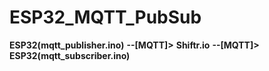 # ESP32_MQTT_PubSub

**ESP32(mqtt_publisher.ino)**  **--[MQTT]>**  **Shiftr.io**  **--[MQTT]>**  **ESP32(mqtt_subscriber.ino)**
